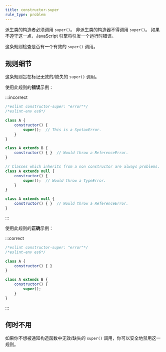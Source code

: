 ```yaml
---
title: constructor-super
rule_type: problem
---
```


派生类的构造者必须调用 `super()`。
非派生类的构造器不得调用 `super()`。
如果不遵守这一点，JavaScript 引擎将引发一个运行时错误。

这条规则检查是否有一个有效的 `super()` 调用。

## 规则细节

这条规则旨在标记无效的/缺失的 `super()` 调用。

使用此规则的**错误**示例：

:::incorrect

```js
/*eslint constructor-super: "error"*/
/*eslint-env es6*/

class A {
    constructor() {
        super();  // This is a SyntaxError.
    }
}

class A extends B {
    constructor() { }  // Would throw a ReferenceError.
}

// Classes which inherits from a non constructor are always problems.
class A extends null {
    constructor() {
        super();  // Would throw a TypeError.
    }
}

class A extends null {
    constructor() { }  // Would throw a ReferenceError.
}
```

:::

使用此规则的**正确**示例：

:::correct

```js
/*eslint constructor-super: "error"*/
/*eslint-env es6*/

class A {
    constructor() { }
}

class A extends B {
    constructor() {
        super();
    }
}
```

:::

## 何时不用

如果你不想被通知构造函数中无效/缺失的 `super()` 调用，你可以安全地禁用这一规则。
